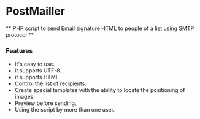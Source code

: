 # PostMailler
** PHP script to send Email signature HTML to people of a list using SMTP protocol **

### Features
- it's easy to use.
- it supports UTF-8.
- it supports HTML.
- Control the list of recipients.
- Create special templates with the ability to locate the positioning of images.
- Preview before sending.
- Using the script by more than one user.